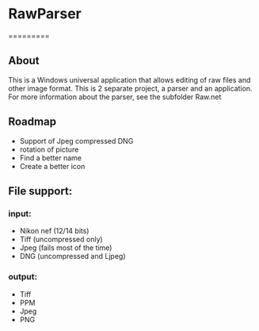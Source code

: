 # RawParser
=========
## About
This is a Windows universal application that allows editing of raw files and other image format.
This is 2 separate project, a parser and an application. For more information about the parser, see the subfolder Raw.net
## Roadmap
- Support of Jpeg compressed DNG 
- rotation of picture
- Find a better name
- Create a better icon

## File support:
### input:
  - Nikon nef (12/14 bits)
  - Tiff (uncompressed only)
  - Jpeg (fails most of the time)
  - DNG (uncompressed and Ljpeg)
  
### output:
  - Tiff
  - PPM
  - Jpeg
  - PNG

